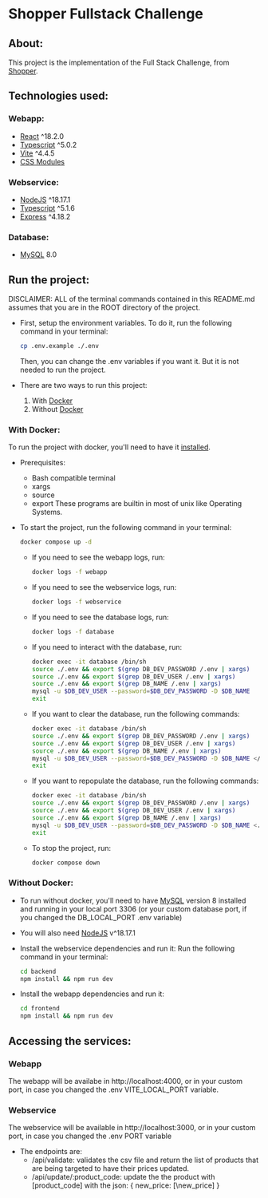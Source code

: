 # Shopper Fullstack Challenge

## About:

This project is the implementation of the Full Stack Challenge, from [Shopper](https://landing.shopper.com.br/).

## Technologies used:

### Webapp:

- [React](https://react.dev/) ^18.2.0
- [Typescript](https://www.typescriptlang.org/) ^5.0.2
- [Vite](https://vitejs.dev/) ^4.4.5
- [CSS Modules](https://github.com/css-modules/css-modules)

### Webservice:

- [NodeJS](https://nodejs.org/) ^18.17.1
- [Typescript](https://www.typescriptlang.org/) ^5.1.6
- [Express](https://expressjs.com/) ^4.18.2

### Database:

- [MySQL](https://www.mysql.com/) 8.0

## Run the project:

DISCLAIMER: ALL of the terminal commands contained in this README.md assumes that you are in the ROOT directory of the project.

- First, setup the environment variables. To do it, run the following command in your terminal:

  ```bash
  cp .env.example ./.env
  ```

  Then, you can change the .env variables if you want it. But it is not needed to run the project.

- There are two ways to run this project:
  1. With [Docker](https://www.docker.com/)
  2. Without [Docker](https://www.docker.com/)

### With Docker:

To run the project with docker, you'll need to have it [installed](https://docs.docker.com/get-docker/).

- Prerequisites:

  - Bash compatible terminal
  - xargs
  - source
  - export
    These programs are builtin in most of unix like Operating Systems.

- To start the project, run the following command in your terminal:
  ```bash
  docker compose up -d
  ```
  - If you need to see the webapp logs, run:
    ```bash
    docker logs -f webapp
    ```
  - If you need to see the webservice logs, run:
    ```bash
    docker logs -f webservice
    ```
  - If you need to see the database logs, run:
    ```bash
    docker logs -f database
    ```
  - If you need to interact with the database, run:
    ```bash
    docker exec -it database /bin/sh
    source ./.env && export $(grep DB_DEV_PASSWORD /.env | xargs)
    source ./.env && export $(grep DB_DEV_USER /.env | xargs)
    source ./.env && export $(grep DB_NAME /.env | xargs)
    mysql -u $DB_DEV_USER --password=$DB_DEV_PASSWORD -D $DB_NAME
    exit
    ```
  - If you want to clear the database, run the following commands:
    ```bash
    docker exec -it database /bin/sh
    source ./.env && export $(grep DB_DEV_PASSWORD /.env | xargs)
    source ./.env && export $(grep DB_DEV_USER /.env | xargs)
    source ./.env && export $(grep DB_NAME /.env | xargs)
    mysql -u $DB_DEV_USER --password=$DB_DEV_PASSWORD -D $DB_NAME </database_scripts/clear-database.sql
    exit
    ```
  - If you want to repopulate the database, run the following commands:
    ```bash
    docker exec -it database /bin/sh
    source ./.env && export $(grep DB_DEV_PASSWORD /.env | xargs)
    source ./.env && export $(grep DB_DEV_USER /.env | xargs)
    source ./.env && export $(grep DB_NAME /.env | xargs)
    mysql -u $DB_DEV_USER --password=$DB_DEV_PASSWORD -D $DB_NAME <./database_scripts/populate-database.sql
    exit
    ```
  - To stop the project, run:
    ```bash
    docker compose down
    ```

### Without Docker:

- To run without docker, you'll need to have [MySQL](https://www.mysql.com/) version 8 installed and running in your local port 3306 (or your custom database port, if you changed the DB_LOCAL_PORT .env variable)
- You will also need [NodeJS](https://nodejs.org/) v^18.17.1

- Install the webservice dependencies and run it:
  Run the following command in your terminal:
  ```bash
  cd backend
  npm install && npm run dev
  ```
- Install the webapp dependencies and run it:
  ```bash
  cd frontend
  npm install && npm run dev
  ```

## Accessing the services:

### Webapp

The webapp will be availabe in http://localhost:4000, or in your custom port, in case you changed the .env VITE_LOCAL_PORT variable.

### Webservice

The webservice will be available in http://localhost:3000, or in your custom port, in case you changed the .env PORT variable

- The endpoints are:
  - /api/validate: validates the csv file and return the list of products that are being targeted to have their prices updated.
  - /api/update/:product_code: update the the product with \[product_code\] with the json: { new_price: [\new_price\] }

<!-- ## Política de atualização de preços

1. arquivo CSV: product_code, new_price
2. preço de venda > preço de custo V
3. reajustes tem que ser de 10% V
4. alguns produtos são vendidos em pacotes
   4.1) reajuste de pacote deve reajustar o preço dos produtos para dar match no novo preço
   4.2) reajuste no produto deve causar reajuste no preço do pacote

## Backend:

- endpoint /api/validate POST

  1. Deve aceitar um CSV de precificação V
  2. Deve verificar se os campos necessários existem V
  3. Deve verificar se os produtos informados existem V
  4. Deve verificar se os preços estão preenchdios e são valores numéricos válidos V
  5. Deve verificar se o arquivo respeita a política de Atualização de preços
  6. Deve enviar as seguintes infos. dos produtos enviados: Codigo, Nome, Preço Atual, Novo preço

- endpoint /api/update POST
  1. Deve atualizar o novo preço no banco de dados

## Frontend:

1.  Deve permitir o usuário carregar um CSV
2.  Após carregar o CSV, tem que aparecer um botão chamado VALIDAR que vai fazer req POST para /api/validate
3.  Deve exibir as infos. enviadas pela resposta da req. anterior.
4.  Após a validação, deve aparecer um botão ATUALIZAR que vai fazer req. POST para /api/update e vai fazer a tela voltar para o envio de um novo arquivo -->
